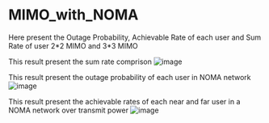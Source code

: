 # MIMO_with_NOMA
Here present the Outage Probability, Achievable Rate of each user and Sum Rate of user 2\*2 MIMO and 3\*3 MIMO

This result present the sum rate comprison
![image](https://user-images.githubusercontent.com/89696068/226114559-227c153a-64c5-4547-8f7a-752ec76dd8ff.png)


This result present the outage probability of each user in NOMA network
![image](https://user-images.githubusercontent.com/89696068/226114517-c1e09303-4351-4172-ba77-0cacbd8b3126.png)


This result present the achievable rates of each near and far user in a NOMA network over transmit power
![image](https://user-images.githubusercontent.com/89696068/226114440-59b6659c-4ae4-4a09-991b-59cc2e10eecc.png)
